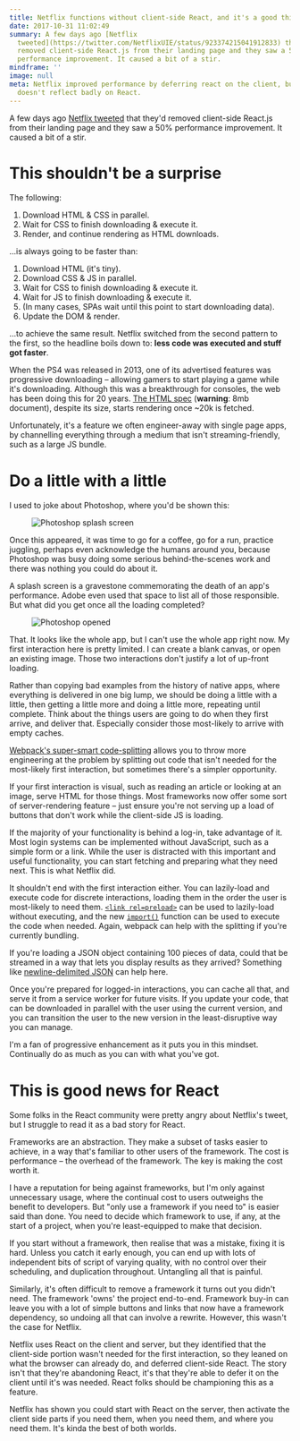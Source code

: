 ```yaml
---
title: Netflix functions without client-side React, and it's a good thing
date: 2017-10-31 11:02:49
summary: A few days ago [Netflix
  tweeted](https://twitter.com/NetflixUIE/status/923374215041912833) that they'd
  removed client-side React.js from their landing page and they saw a 50%
  performance improvement. It caused a bit of a stir.
mindframe: ''
image: null
meta: Netflix improved performance by deferring react on the client, but this
  doesn't reflect badly on React.
---
```


A few days ago [Netflix tweeted](https://twitter.com/NetflixUIE/status/923374215041912833) that they'd removed client-side React.js from their landing page and they saw a 50% performance improvement. It caused a bit of a stir.

# This shouldn't be a surprise

The following:

1. Download HTML & CSS in parallel.
1. Wait for CSS to finish downloading & execute it.
1. Render, and continue rendering as HTML downloads.

…is always going to be faster than:

1. Download HTML (it's tiny).
1. Download CSS & JS in parallel.
1. Wait for CSS to finish downloading & execute it.
1. Wait for JS to finish downloading & execute it.
1. (In many cases, SPAs wait until this point to start downloading data).
1. Update the DOM & render.

…to achieve the same result. Netflix switched from the second pattern to the first, so the headline boils down to: **less code was executed and stuff got faster**.

When the PS4 was released in 2013, one of its advertised features was progressive downloading – allowing gamers to start playing a game while it's downloading. Although this was a breakthrough for consoles, the web has been doing this for 20 years. [The HTML spec](https://html.spec.whatwg.org/) (**warning**: 8mb document), despite its size, starts rendering once ~20k is fetched.

Unfortunately, it's a feature we often engineer-away with single page apps, by channelling everything through a medium that isn't streaming-friendly, such as a large JS bundle.

# Do a little with a little

I used to joke about Photoshop, where you'd be shown this:

<figure class="full-figure">
<img src="asset-url:./photoshop-splash.png" alt="Photoshop splash screen">
</figure>

Once this appeared, it was time to go for a coffee, go for a run, practice juggling, perhaps even acknowledge the humans around you, because Photoshop was busy doing some serious behind-the-scenes work and there was nothing you could do about it.

A splash screen is a gravestone commemorating the death of an app's performance. Adobe even used that space to list all of those responsible. But what did you get once all the loading completed?

<figure class="full-figure">
<img src="asset-url:./photoshop-open.png" alt="Photoshop opened">
</figure>

That. It looks like the whole app, but I can't use the whole app right now. My first interaction here is pretty limited. I can create a blank canvas, or open an existing image. Those two interactions don't justify a lot of up-front loading.

Rather than copying bad examples from the history of native apps, where everything is delivered in one big lump, we should be doing a little with a little, then getting a little more and doing a little more, repeating until complete. Think about the things users are going to do when they first arrive, and deliver that. Especially consider those most-likely to arrive with empty caches.

[Webpack's super-smart code-splitting](https://webpack.js.org/guides/code-splitting/) allows you to throw more engineering at the problem by splitting out code that isn't needed for the most-likely first interaction, but sometimes there's a simpler opportunity.

If your first interaction is visual, such as reading an article or looking at an image, serve HTML for those things. Most frameworks now offer some sort of server-rendering feature – just ensure you're not serving up a load of buttons that don't work while the client-side JS is loading.

If the majority of your functionality is behind a log-in, take advantage of it. Most login systems can be implemented without JavaScript, such as a simple form or a link. While the user is distracted with this important and useful functionality, you can start fetching and preparing what they need next. This is what Netflix did.

It shouldn't end with the first interaction either. You can lazily-load and execute code for discrete interactions, loading them in the order the user is most-likely to need them. [`<link rel=preload>`](https://developer.mozilla.org/en-US/docs/Web/HTML/Preloading_content) can be used to lazily-load without executing, and the new [`import()`](https://github.com/tc39/proposal-dynamic-import) function can be used to execute the code when needed. Again, webpack can help with the splitting if you're currently bundling.

If you're loading a JSON object containing 100 pieces of data, could that be streamed in a way that lets you display results as they arrived? Something like [newline-delimited JSON](/2016/fun-hacks-faster-content/#newline-delimited-json) can help here.

Once you're prepared for logged-in interactions, you can cache all that, and serve it from a service worker for future visits. If you update your code, that can be downloaded in parallel with the user using the current version, and you can transition the user to the new version in the least-disruptive way you can manage.

I'm a fan of progressive enhancement as it puts you in this mindset. Continually do as much as you can with what you've got.

# This is good news for React

Some folks in the React community were pretty angry about Netflix's tweet, but I struggle to read it as a bad story for React.

Frameworks are an abstraction. They make a subset of tasks easier to achieve, in a way that's familiar to other users of the framework. The cost is performance – the overhead of the framework. The key is making the cost worth it.

I have a reputation for being against frameworks, but I'm only against unnecessary usage, where the continual cost to users outweighs the benefit to developers. But "only use a framework if you need to" is easier said than done. You need to decide which framework to use, if any, at the start of a project, when you're least-equipped to make that decision.

If you start without a framework, then realise that was a mistake, fixing it is hard. Unless you catch it early enough, you can end up with lots of independent bits of script of varying quality, with no control over their scheduling, and duplication throughout. Untangling all that is painful.

Similarly, it's often difficult to remove a framework it turns out you didn't need. The framework 'owns' the project end-to-end. Framework buy-in can leave you with a lot of simple buttons and links that now have a framework dependency, so undoing all that can involve a rewrite. However, this wasn't the case for Netflix.

Netflix uses React on the client and server, but they identified that the client-side portion wasn't needed for the first interaction, so they leaned on what the browser can already do, and deferred client-side React. The story isn't that they're abandoning React, it's that they're able to defer it on the client until it's was needed. React folks should be championing this as a feature.

Netflix has shown you could start with React on the server, then activate the client side parts if you need them, when you need them, and where you need them. It's kinda the best of both worlds.
